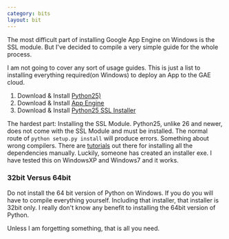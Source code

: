 ```yaml
---
category: bits
layout: bit
---
```


<p class="big">The most difficult part of installing Google App Engine on
Windows is the SSL module. But I've decided to compile a very simple guide
for the whole process.</p>

I am not going to cover any sort of usage guides. This is just a list to
installing everything required(on Windows) to deploy an App to the GAE
cloud.

 1. Download & Install [Python25)](http://www.python.org/download/releases/2.5)
 2. Download & Install [App Engine](http://code.google.com/appengine/downloads.html)
 3. Download & Install [Python25 SSL Installer](http://beautifulisbetterthanugly.com/s/uploads/python/ssl-1.15.win32-py2.5.exe)

The hardest part: Installing the SSL Module. Python25, unlike 26 and
newer, does not come with the SSL Module and must be installed. The normal
route of `python setup.py install` will produce errors. Something about
wrong compilers. There are [tutorials](
http://malei39.blogspot.com/2010/02/install-ssl-module-for-pyhon-254.html)
out there for installing all the dependencies manually. Luckily, someone has
created an installer exe. I have tested this on WindowsXP and Windows7 and
it works.

### 32bit Versus 64bit

Do not install the 64 bit version of Python on Windows. If you do you will
have to compile everything yourself. Including that installer, that
installer is 32bit only. I really don't know any benefit to installing the
64bit version of Python.

Unless I am forgetting something, that is all you need.